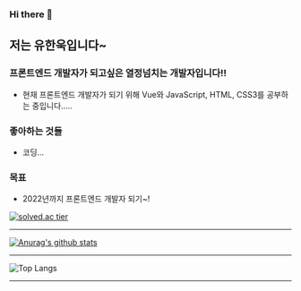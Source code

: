 ### Hi there 👋

## 저는 유한욱입니다~

### 프론트엔드 개발자가 되고싶은 열정넘치는 개발자입니다!!
- 현재 프론트엔드 개발자가 되기 위해 Vue와 JavaScript, HTML, CSS3를 공부하는 중입니다.....

### 좋아하는 것들
- 코딩...

### 목표
- 2022년까지 프론트엔드 개발자 되기~!

<!--
**ttttoooommm/ttttoooommm** is a ✨ _special_ ✨ repository because its `README.md` (this file) appears on your GitHub profile.

Here are some ideas to get you started:

- 🔭 I’m currently working on ...
- 🌱 I’m currently learning ...
- 👯 I’m looking to collaborate on ...
- 🤔 I’m looking for help with ...
- 💬 Ask me about ...
- 📫 How to reach me: ...
- 😄 Pronouns: ...
- ⚡ Fun fact: ...
-->

[![solved.ac tier](http://mazassumnida.wtf/api/generate_badge?boj=gi7182)](https://solved.ac/gi7182)

---

[![Anurag's github stats](https://github-readme-stats.vercel.app/api?username=ttttoooommm)](https://github.com/anuraghazra/github-readme-stats)

---

![Top Langs](https://github-readme-stats.vercel.app/api/top-langs/?username=ttttoooommm&theme=tokyonight)

---
